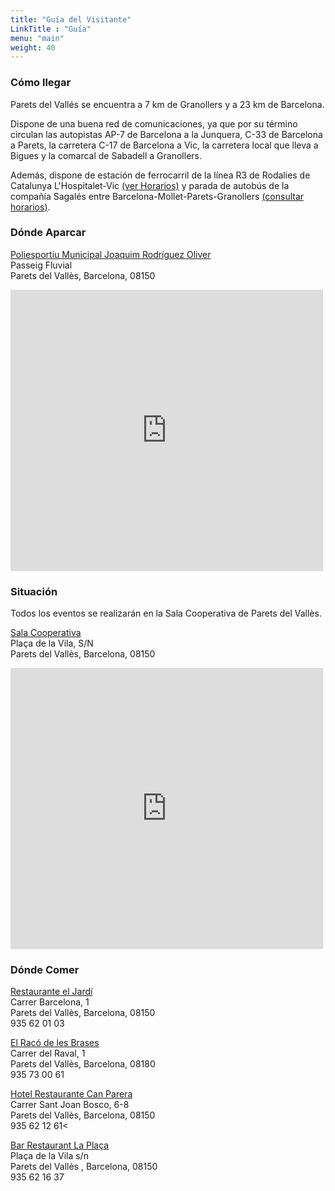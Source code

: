 ```yaml
---
title: "Guía del Visitante"
LinkTitle : "Guía"
menu: "main"
weight: 40  
---
```


### Cómo llegar

Parets del Vallés se encuentra a 7 km de Granollers y a 23 km de Barcelona.

Dispone de una buena red de comunicaciones, ya que por su término circulan las autopistas AP-7 de Barcelona a la Junquera, C-33 de Barcelona a Parets, la carretera C-17 de Barcelona a Vic, la carretera local que lleva a Bigues y la comarcal de Sabadell a Granollers.

Además, dispone de estación de ferrocarril de la línea R3 de Rodalies de Catalunya L'Hospitalet-Vic [(ver Horarios)](http://rodalies.gencat.cat/web/.content/pdf/horaris/R3.pdf) y parada de autobús de la compañía Sagalés entre Barcelona-Mollet-Parets-Granollers [(consultar horarios)](http://www.sagales.com).

### Dónde Aparcar

[Poliesportiu Municipal Joaquim Rodríguez Oliver](http://www.parets.cat/la-vila/guia-del-municipi/equipaments/poliesportiu-municipal-joaquim-rodriguez-oliver)\
Passeig Fluvial\
Parets del Vallès, Barcelona, 08150

<iframe width="500" height="450" frameborder="0" style="border:0" src="https://www.google.com/maps/embed/v1/place?q=place_id:ChIJ5VPpZaW4pBIRDkje1hls32c&key=AIzaSyBECd4GIw3O7OyPSVIp8Q2zuinVsk3nsi8" allowfullscreen></iframe>

### Situación

Todos los eventos se realizarán en la Sala Cooperativa de Parets del Vallès.

[Sala Cooperativa](https://goo.gl/maps/tXJwMCVQ9Yy)\
Plaça de la Vila, S/N\
Parets del Vallès, Barcelona, 08150

<iframe src="https://www.google.com/maps/embed?pb=!1m18!1m12!1m3!1d2984.8169857353228!2d2.232501316064497!3d41.5732053792476!2m3!1f0!2f0!3f0!3m2!1i1024!2i768!4f13.1!3m3!1m2!1s0x12a4b8a59568d37f%3A0xa1e01ead5a8d455a!2sSala+Cooperativa!5e0!3m2!1ses!2ses!4v1520600006094" width="500" height="450" frameborder="0" style="border:0" allowfullscreen></iframe>

### Dónde Comer

[Restaurante el Jardí](https://goo.gl/maps/MQqjFxaKX1k)\
Carrer Barcelona, 1\
Parets del Vallès, Barcelona, 08150\
935 62 01 03

[El Racó de les Brases](https://goo.gl/maps/kD6qKZGtjKU2)\
Carrer del Raval, 1\
Parets del Vallès, Barcelona, 08180\
935 73 00 61

[Hotel Restaurante Can Parera](https://goo.gl/maps/73TWEEHYNQR2)\
Carrer Sant Joan Bosco, 6-8\
Parets del Vallès, Barcelona, 08150\
935 62 12 61<

[Bar Restaurant La Plaça](https://www.google.es/maps/place/Bar+Restaurant+La+Plaça/@41.5727296,2.2335422,17z/data=!4m13!1m5!2m4!1sbar+la+plaza+paret!5m2!5m1!1s2018-05-13!3m6!1s0x12a4b8a5bfe810b7:0xdc0f402c81e404ae!5m1!1s2018-05-13!8m2!3d41.5732253!4d2.2347787)\
Plaça de la Vila s/n\
Parets del Vallès , Barcelona, 08150\
935 62 16 37